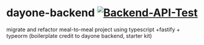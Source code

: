 # dayone-backend [![Backend-API-Test](https://github.com/day1co/fastify-typescript-typeorm/actions/workflows/backend-api-test.yml/badge.svg)](https://github.com/day1co/fastify-typescript-typeorm/actions/workflows/backend-api-test.yml)

migrate and refactor meal-to-meal project using typescript +fastify + typeorm
(boilerplate credit to dayone backend, starter kit)
